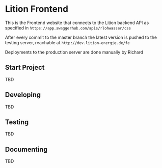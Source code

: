# Lition Frontend

This is the Frontend website that connects to the Lition backend API as specified in `https://app.swaggerhub.com/apis/rlohwasser/css`

After every commit to the master branch the latest version is pushed to the testing server, reachable at
`http://dev.lition-energie.de/fe`

Deployments to the production server are done manually by Richard

## Start Project
TBD

## Developing
TBD

## Testing
TBD

## Documenting
TBD
